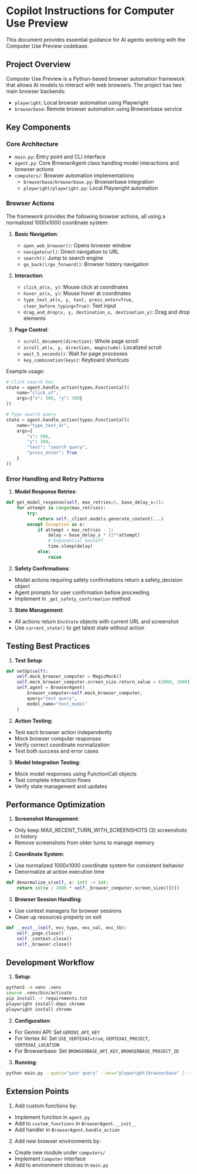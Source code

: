 # Copilot Instructions for Computer Use Preview

This document provides essential guidance for AI agents working with the Computer Use Preview codebase.

## Project Overview

Computer Use Preview is a Python-based browser automation framework that allows AI models to interact with web browsers. The project has two main browser backends:
- `playwright`: Local browser automation using Playwright
- `browserbase`: Remote browser automation using Browserbase service

## Key Components

### Core Architecture
- `main.py`: Entry point and CLI interface
- `agent.py`: Core BrowserAgent class handling model interactions and browser actions
- `computers/`: Browser automation implementations
  - `browserbase/browserbase.py`: Browserbase integration
  - `playwright/playwright.py`: Local Playwright automation

### Browser Actions

The framework provides the following browser actions, all using a normalized 1000x1000 coordinate system:

1. **Basic Navigation**:
   - `open_web_browser()`: Opens browser window
   - `navigate(url)`: Direct navigation to URL
   - `search()`: Jump to search engine
   - `go_back()/go_forward()`: Browser history navigation

2. **Interaction**:
   - `click_at(x, y)`: Mouse click at coordinates
   - `hover_at(x, y)`: Mouse hover at coordinates
   - `type_text_at(x, y, text, press_enter=True, clear_before_typing=True)`: Text input
   - `drag_and_drop(x, y, destination_x, destination_y)`: Drag and drop elements

3. **Page Control**:
   - `scroll_document(direction)`: Whole page scroll
   - `scroll_at(x, y, direction, magnitude)`: Localized scroll
   - `wait_5_seconds()`: Wait for page processes
   - `key_combination(keys)`: Keyboard shortcuts

Example usage:
```python
# Click search box
state = agent.handle_action(types.FunctionCall(
    name="click_at",
    args={"x": 500, "y": 300}
))

# Type search query
state = agent.handle_action(types.FunctionCall(
    name="type_text_at",
    args={
        "x": 500,
        "y": 300,
        "text": "search query",
        "press_enter": True
    }
))
```

### Error Handling and Retry Patterns

1. **Model Response Retries**:
```python
def get_model_response(self, max_retries=5, base_delay_s=1):
    for attempt in range(max_retries):
        try:
            return self._client.models.generate_content(...)
        except Exception as e:
            if attempt < max_retries - 1:
                delay = base_delay_s * (2**attempt)
                # Exponential backoff
                time.sleep(delay)
            else:
                raise
```

2. **Safety Confirmations**:
- Model actions requiring safety confirmations return a safety_decision object
- Agent prompts for user confirmation before proceeding
- Implement in `_get_safety_confirmation` method

3. **State Management**:
- All actions return `EnvState` objects with current URL and screenshot
- Use `current_state()` to get latest state without action

## Testing Best Practices

1. **Test Setup**:
```python
def setUp(self):
    self.mock_browser_computer = MagicMock()
    self.mock_browser_computer.screen_size.return_value = (1000, 1000)
    self.agent = BrowserAgent(
        browser_computer=self.mock_browser_computer,
        query="test query",
        model_name="test_model"
    )
```

2. **Action Testing**:
- Test each browser action independently
- Mock browser computer responses
- Verify correct coordinate normalization
- Test both success and error cases

3. **Model Integration Testing**:
- Mock model responses using FunctionCall objects
- Test complete interaction flows
- Verify state management and updates

## Performance Optimization

1. **Screenshot Management**:
- Only keep MAX_RECENT_TURN_WITH_SCREENSHOTS (3) screenshots in history
- Remove screenshots from older turns to manage memory

2. **Coordinate System**:
- Use normalized 1000x1000 coordinate system for consistent behavior
- Denormalize at action execution time
```python
def denormalize_x(self, x: int) -> int:
    return int(x / 1000 * self._browser_computer.screen_size()[0])
```

3. **Browser Session Handling**:
- Use context managers for browser sessions
- Clean up resources properly on exit
```python
def __exit__(self, exc_type, exc_val, exc_tb):
    self._page.close()
    self._context.close()
    self._browser.close()
```

## Development Workflow

1. **Setup**:
```bash
python3 -m venv .venv
source .venv/bin/activate
pip install -r requirements.txt
playwright install-deps chrome
playwright install chrome
```

2. **Configuration**:
- For Gemini API: Set `GEMINI_API_KEY`
- For Vertex AI: Set `USE_VERTEXAI=true`, `VERTEXAI_PROJECT`, `VERTEXAI_LOCATION`
- For Browserbase: Set `BROWSERBASE_API_KEY`, `BROWSERBASE_PROJECT_ID`

3. **Running**:
```bash
python main.py --query="your query" --env="playwright|browserbase" [--initial_url="url"]
```

## Extension Points

1. Add custom functions by:
- Implement function in `agent.py`
- Add to `custom_functions` in `BrowserAgent.__init__`
- Add handler in `BrowserAgent.handle_action`

2. Add new browser environments by:
- Create new module under `computers/`
- Implement `Computer` interface
- Add to environment choices in `main.py`